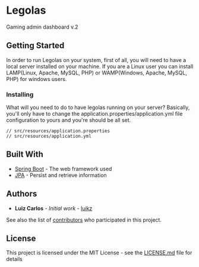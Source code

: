 # Legolas
Gaming admin dashboard v.2

## Getting Started

In order to run Legolas on your system, first of all, you will need to have a local server installed on your machine. If you are a Linux user you can install LAMP(Linux, Apache, MySQL, PHP) or WAMP(Windows, Apache, MySQL, PHP) for windows users.

### Installing

What will you need to do to have legolas running on your server? Basically, you'll only have to change the application.properties/application.yml file configuration to yours and you're should be all set. 

```
// src/resources/application.properties
// src/resources/application.yml
```
## Built With

* [Spring Boot](https://spring.io/projects/spring-data-jpa) - The web framework used
* [JPA](https://www.oracle.com/technetwork/java/javaee/tech/persistence-jsp-140049.html) - Persist and retrieve information


## Authors

* **Luiz Carlos** - *Initial work* - [luikz](https://github.com/luikz)

See also the list of [contributors](https://github.com/luikz/Legolas/graphs/contributors) who participated in this project.

## License

This project is licensed under the MIT License - see the [LICENSE.md](https://github.com/luikz/Legolas/blob/master/LICENSE.md) file for details

